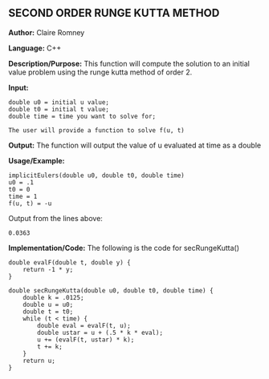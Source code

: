 ## SECOND ORDER RUNGE KUTTA METHOD

**Author:** Claire Romney

**Language:** C++

**Description/Purpose:** This function will compute the solution to an initial value problem using the runge kutta method of order 2.

**Input:**

	double u0 = initial u value;
	double t0 = initial t value;
	double time = time you want to solve for;
  
  	The user will provide a function to solve f(u, t)
  
**Output:** The function will output the value of u evaluated at time as a double

**Usage/Example:**

	implicitEulers(double u0, double t0, double time)
  	u0 = .1
  	t0 = 0
  	time = 1
  	f(u, t) = -u

Output from the lines above:

	0.0363
    
**Implementation/Code:** The following is the code for secRungeKutta()

    double evalF(double t, double y) {
	    return -1 * y;
    }

    double secRungeKutta(double u0, double t0, double time) {
	    double k = .0125;
	    double u = u0;
	    double t = t0;
	    while (t < time) {
		    double eval = evalF(t, u);
		    double ustar = u + (.5 * k * eval);
		    u += (evalF(t, ustar) * k);
		    t += k;
	    }
	    return u;
    }

